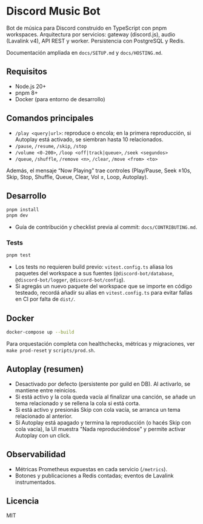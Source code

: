 # Discord Music Bot

Bot de música para Discord construido en TypeScript con pnpm workspaces. Arquitectura por servicios: gateway (discord.js), audio (Lavalink v4), API REST y worker. Persistencia con PostgreSQL y Redis.

Documentación ampliada en `docs/SETUP.md` y `docs/HOSTING.md`.

## Requisitos
- Node.js 20+
- pnpm 8+
- Docker (para entorno de desarrollo)

## Comandos principales
- `/play <query|url>`: reproduce o encola; en la primera reproducción, si Autoplay está activado, se siembran hasta 10 relacionados.
- `/pause`, `/resume`, `/skip`, `/stop`
- `/volume <0-200>`, `/loop <off|track|queue>`, `/seek <segundos>`
- `/queue`, `/shuffle`, `/remove <n>`, `/clear`, `/move <from> <to>`

Además, el mensaje “Now Playing” trae controles (Play/Pause, Seek ±10s, Skip, Stop, Shuffle, Queue, Clear, Vol ±, Loop, Autoplay).

## Desarrollo
```bash
pnpm install
pnpm dev
```

- Guía de contribución y checklist previa al commit: `docs/CONTRIBUTING.md`.

### Tests
```bash
pnpm test
```
- Los tests no requieren build previo: `vitest.config.ts` aliasa los paquetes del workspace a sus fuentes (`@discord-bot/database`, `@discord-bot/logger`, `@discord-bot/config`).
- Si agregás un nuevo paquete del workspace que se importe en código testeado, recordá añadir su alias en `vitest.config.ts` para evitar fallas en CI por falta de `dist/`.

## Docker
```bash
docker-compose up --build
```

Para orquestación completa con healthchecks, métricas y migraciones, ver `make prod-reset` y `scripts/prod.sh`.

## Autoplay (resumen)
- Desactivado por defecto (persistente por guild en DB). Al activarlo, se mantiene entre reinicios.
- Si está activo y la cola queda vacía al finalizar una canción, se añade un tema relacionado y se rellena la cola si está corta.
- Si está activo y presionás Skip con cola vacía, se arranca un tema relacionado al anterior.
- Si Autoplay está apagado y termina la reproducción (o hacés Skip con cola vacía), la UI muestra "Nada reproduciéndose" y permite activar Autoplay con un click.

## Observabilidad
- Métricas Prometheus expuestas en cada servicio (`/metrics`).
- Botones y publicaciones a Redis contadas; eventos de Lavalink instrumentados.

## Licencia
MIT

